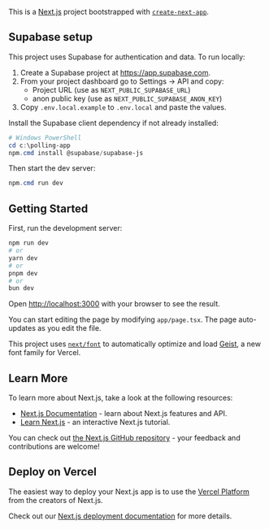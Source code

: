 This is a [Next.js](https://nextjs.org) project bootstrapped with [`create-next-app`](https://nextjs.org/docs/app/api-reference/cli/create-next-app).

## Supabase setup

This project uses Supabase for authentication and data. To run locally:

1. Create a Supabase project at https://app.supabase.com.
2. From your project dashboard go to Settings → API and copy:
	- Project URL (use as `NEXT_PUBLIC_SUPABASE_URL`)
	- anon public key (use as `NEXT_PUBLIC_SUPABASE_ANON_KEY`)
3. Copy `.env.local.example` to `.env.local` and paste the values.

Install the Supabase client dependency if not already installed:

```powershell
# Windows PowerShell
cd c:\polling-app
npm.cmd install @supabase/supabase-js
```

Then start the dev server:

```powershell
npm.cmd run dev
```


## Getting Started

First, run the development server:

```bash
npm run dev
# or
yarn dev
# or
pnpm dev
# or
bun dev
```

Open [http://localhost:3000](http://localhost:3000) with your browser to see the result.

You can start editing the page by modifying `app/page.tsx`. The page auto-updates as you edit the file.

This project uses [`next/font`](https://nextjs.org/docs/app/building-your-application/optimizing/fonts) to automatically optimize and load [Geist](https://vercel.com/font), a new font family for Vercel.

## Learn More

To learn more about Next.js, take a look at the following resources:

- [Next.js Documentation](https://nextjs.org/docs) - learn about Next.js features and API.
- [Learn Next.js](https://nextjs.org/learn) - an interactive Next.js tutorial.

You can check out [the Next.js GitHub repository](https://github.com/vercel/next.js) - your feedback and contributions are welcome!

## Deploy on Vercel

The easiest way to deploy your Next.js app is to use the [Vercel Platform](https://vercel.com/new?utm_medium=default-template&filter=next.js&utm_source=create-next-app&utm_campaign=create-next-app-readme) from the creators of Next.js.

Check out our [Next.js deployment documentation](https://nextjs.org/docs/app/building-your-application/deploying) for more details.
